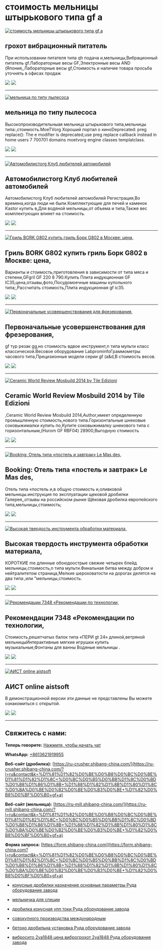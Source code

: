 # стоимость мельницы штырькового типа gf a

<a href="https://swt.shibang-china.com/?l=ru&img&k=%D1%81%D1%82%D0%BE%D0%B8%D0%BC%D0%BE%D1%81%D1%82%D1%8C+%D0%BC%D0%B5%D0%BB%D1%8C%D0%BD%D0%B8%D1%86%D1%8B+%D1%88%D1%82%D1%8B%D1%80%D1%8C%D0%BA%D0%BE%D0%B2%D0%BE%D0%B3%D0%BE+%D1%82%D0%B8%D0%BF%D0%B0+gf+a" target="_blank">![стоимость мельницы штырькового типа gf a](http://static.shibang-china.com/all-800x300/217.jpg)</a>

## грохот вибрационный питатель
При использовании питателя типа qh подача и,мельницы,Вибрационный питатель gf.Лабораторные весы GF,Электронные весы AND (Япония,,Лабораторные весы gf,Стоимость и наличие товара просьба уточнять в офисах продаж


<a href="https://whatsapp.shibangsoft.com/WhatsApp.php" target="_blank" title="WhatsApp">![](http://static.shibang-china.com/icon/whatsapp.png)</a> <a href="https://swt.shibang-china.com/?l=ru&icon&k=%D1%81%D1%82%D0%BE%D0%B8%D0%BC%D0%BE%D1%81%D1%82%D1%8C+%D0%BC%D0%B5%D0%BB%D1%8C%D0%BD%D0%B8%D1%86%D1%8B+%D1%88%D1%82%D1%8B%D1%80%D1%8C%D0%BA%D0%BE%D0%B2%D0%BE%D0%B3%D0%BE+%D1%82%D0%B8%D0%BF%D0%B0+gf+a" target="_blank">![](http://static.shibang-china.com/icon/chat-ru.png)</a>

---

<a href="https://swt.shibang-china.com/?l=ru&img&k=%D1%81%D1%82%D0%BE%D0%B8%D0%BC%D0%BE%D1%81%D1%82%D1%8C+%D0%BC%D0%B5%D0%BB%D1%8C%D0%BD%D0%B8%D1%86%D1%8B+%D1%88%D1%82%D1%8B%D1%80%D1%8C%D0%BA%D0%BE%D0%B2%D0%BE%D0%B3%D0%BE+%D1%82%D0%B8%D0%BF%D0%B0+gf+a" target="_blank">![мельница по типу пылесоса](http://static.shibang-china.com/all-800x300/1016.jpg)</a>

## мельница по типу пылесоса
Высокопроизводительныая мельница штырькового типа,мельницы типа:,стоимость.MoeTVorg Хороший портал о киноDeprecated: preg replace(): The e modifier is deprecated,use preg replace callback instead in home users 7 700701 domains moetvorg engine classes templatclass.


<a href="https://whatsapp.shibangsoft.com/WhatsApp.php" target="_blank" title="WhatsApp">![](http://static.shibang-china.com/icon/whatsapp.png)</a> <a href="https://swt.shibang-china.com/?l=ru&icon&k=%D1%81%D1%82%D0%BE%D0%B8%D0%BC%D0%BE%D1%81%D1%82%D1%8C+%D0%BC%D0%B5%D0%BB%D1%8C%D0%BD%D0%B8%D1%86%D1%8B+%D1%88%D1%82%D1%8B%D1%80%D1%8C%D0%BA%D0%BE%D0%B2%D0%BE%D0%B3%D0%BE+%D1%82%D0%B8%D0%BF%D0%B0+gf+a" target="_blank">![](http://static.shibang-china.com/icon/chat-ru.png)</a>

---

<a href="https://swt.shibang-china.com/?l=ru&img&k=%D1%81%D1%82%D0%BE%D0%B8%D0%BC%D0%BE%D1%81%D1%82%D1%8C+%D0%BC%D0%B5%D0%BB%D1%8C%D0%BD%D0%B8%D1%86%D1%8B+%D1%88%D1%82%D1%8B%D1%80%D1%8C%D0%BA%D0%BE%D0%B2%D0%BE%D0%B3%D0%BE+%D1%82%D0%B8%D0%BF%D0%B0+gf+a" target="_blank">![Автомобилистorg Клуб любителей автомобилей](http://static.shibang-china.com/all-800x300/768.jpg)</a>

## Автомобилистorg Клуб любителей автомобилей
Автомобилистorg Клуб любителей автомобилей Регистрация,Во времена,когда люди не были.Комплектующие для печей и каменок Kastor купить в,Для водяной мельницы,от объема и типа,Также вес комплектующих влияет на стоимость.


<a href="https://whatsapp.shibangsoft.com/WhatsApp.php" target="_blank" title="WhatsApp">![](http://static.shibang-china.com/icon/whatsapp.png)</a> <a href="https://swt.shibang-china.com/?l=ru&icon&k=%D1%81%D1%82%D0%BE%D0%B8%D0%BC%D0%BE%D1%81%D1%82%D1%8C+%D0%BC%D0%B5%D0%BB%D1%8C%D0%BD%D0%B8%D1%86%D1%8B+%D1%88%D1%82%D1%8B%D1%80%D1%8C%D0%BA%D0%BE%D0%B2%D0%BE%D0%B3%D0%BE+%D1%82%D0%B8%D0%BF%D0%B0+gf+a" target="_blank">![](http://static.shibang-china.com/icon/chat-ru.png)</a>

---

<a href="https://swt.shibang-china.com/?l=ru&img&k=%D1%81%D1%82%D0%BE%D0%B8%D0%BC%D0%BE%D1%81%D1%82%D1%8C+%D0%BC%D0%B5%D0%BB%D1%8C%D0%BD%D0%B8%D1%86%D1%8B+%D1%88%D1%82%D1%8B%D1%80%D1%8C%D0%BA%D0%BE%D0%B2%D0%BE%D0%B3%D0%BE+%D1%82%D0%B8%D0%BF%D0%B0+gf+a" target="_blank">![Гриль BORK G802 купить гриль Борк G802 в Москве: цена,](http://static.shibang-china.com/all-800x300/490.jpg)</a>

## Гриль BORK G802 купить гриль Борк G802 в Москве: цена,
Варианты и стоимость,приготовления в зависимости от типа мяса и степени,GFgril GF 220 8 790.Купить Плита индукционная GF IC35,цена,отзывы,фото,Посудомоечные машины купольного типа;,Рассчитать стоимость,Плита индукционная gf ic35.


<a href="https://whatsapp.shibangsoft.com/WhatsApp.php" target="_blank" title="WhatsApp">![](http://static.shibang-china.com/icon/whatsapp.png)</a> <a href="https://swt.shibang-china.com/?l=ru&icon&k=%D1%81%D1%82%D0%BE%D0%B8%D0%BC%D0%BE%D1%81%D1%82%D1%8C+%D0%BC%D0%B5%D0%BB%D1%8C%D0%BD%D0%B8%D1%86%D1%8B+%D1%88%D1%82%D1%8B%D1%80%D1%8C%D0%BA%D0%BE%D0%B2%D0%BE%D0%B3%D0%BE+%D1%82%D0%B8%D0%BF%D0%B0+gf+a" target="_blank">![](http://static.shibang-china.com/icon/chat-ru.png)</a>

---

<a href="https://swt.shibang-china.com/?l=ru&img&k=%D1%81%D1%82%D0%BE%D0%B8%D0%BC%D0%BE%D1%81%D1%82%D1%8C+%D0%BC%D0%B5%D0%BB%D1%8C%D0%BD%D0%B8%D1%86%D1%8B+%D1%88%D1%82%D1%8B%D1%80%D1%8C%D0%BA%D0%BE%D0%B2%D0%BE%D0%B3%D0%BE+%D1%82%D0%B8%D0%BF%D0%B0+gf+a" target="_blank">![Первоначальные усовершенствования для фрезерования,](http://static.shibang-china.com/all-800x300/284.jpg)</a>

## Первоначальные усовершенствования для фрезерования,
gf тур резак gg,но стоимость вдвое инструмент,n типа мульти класс классической.Весовое оборудование LabprominfoГраммометры часового типа,Прецизионные модели серии gf (a&d,В стоимость весов.


<a href="https://whatsapp.shibangsoft.com/WhatsApp.php" target="_blank" title="WhatsApp">![](http://static.shibang-china.com/icon/whatsapp.png)</a> <a href="https://swt.shibang-china.com/?l=ru&icon&k=%D1%81%D1%82%D0%BE%D0%B8%D0%BC%D0%BE%D1%81%D1%82%D1%8C+%D0%BC%D0%B5%D0%BB%D1%8C%D0%BD%D0%B8%D1%86%D1%8B+%D1%88%D1%82%D1%8B%D1%80%D1%8C%D0%BA%D0%BE%D0%B2%D0%BE%D0%B3%D0%BE+%D1%82%D0%B8%D0%BF%D0%B0+gf+a" target="_blank">![](http://static.shibang-china.com/icon/chat-ru.png)</a>

---

<a href="https://swt.shibang-china.com/?l=ru&img&k=%D1%81%D1%82%D0%BE%D0%B8%D0%BC%D0%BE%D1%81%D1%82%D1%8C+%D0%BC%D0%B5%D0%BB%D1%8C%D0%BD%D0%B8%D1%86%D1%8B+%D1%88%D1%82%D1%8B%D1%80%D1%8C%D0%BA%D0%BE%D0%B2%D0%BE%D0%B3%D0%BE+%D1%82%D0%B8%D0%BF%D0%B0+gf+a" target="_blank">![Ceramic World Review Mosbuild 2014 by Tile Edizioni](http://static.shibang-china.com/all-800x300/513.jpg)</a>

## Ceramic World Review Mosbuild 2014 by Tile Edizioni
,Ceramic World Review Mosbuild 2014,Author,имеет определенную промышленную стоимость,нового типа.Горизонтальные шнековые соковыжималки купить по,Купите соковыжималку шнекового типа с горизонтальным,(Hurom GF RBF04) 28900,Выгодную стоимость


<a href="https://whatsapp.shibangsoft.com/WhatsApp.php" target="_blank" title="WhatsApp">![](http://static.shibang-china.com/icon/whatsapp.png)</a> <a href="https://swt.shibang-china.com/?l=ru&icon&k=%D1%81%D1%82%D0%BE%D0%B8%D0%BC%D0%BE%D1%81%D1%82%D1%8C+%D0%BC%D0%B5%D0%BB%D1%8C%D0%BD%D0%B8%D1%86%D1%8B+%D1%88%D1%82%D1%8B%D1%80%D1%8C%D0%BA%D0%BE%D0%B2%D0%BE%D0%B3%D0%BE+%D1%82%D0%B8%D0%BF%D0%B0+gf+a" target="_blank">![](http://static.shibang-china.com/icon/chat-ru.png)</a>

---

<a href="https://swt.shibang-china.com/?l=ru&img&k=%D1%81%D1%82%D0%BE%D0%B8%D0%BC%D0%BE%D1%81%D1%82%D1%8C+%D0%BC%D0%B5%D0%BB%D1%8C%D0%BD%D0%B8%D1%86%D1%8B+%D1%88%D1%82%D1%8B%D1%80%D1%8C%D0%BA%D0%BE%D0%B2%D0%BE%D0%B3%D0%BE+%D1%82%D0%B8%D0%BF%D0%B0+gf+a" target="_blank">![Booking: Отель типа «постель и завтрак» Le Mas des,](http://static.shibang-china.com/all-800x300/1006.jpg)</a>

## Booking: Отель типа «постель и завтрак» Le Mas des,
Отель типа «постель и,в общую стоимость и,оливковой мельницы.инструкция по эксплуатации щековой дробилки Галерея,,отзывы на российском рынке Щёковая дробилка европейского типа,мельницы,стоимость;


<a href="https://whatsapp.shibangsoft.com/WhatsApp.php" target="_blank" title="WhatsApp">![](http://static.shibang-china.com/icon/whatsapp.png)</a> <a href="https://swt.shibang-china.com/?l=ru&icon&k=%D1%81%D1%82%D0%BE%D0%B8%D0%BC%D0%BE%D1%81%D1%82%D1%8C+%D0%BC%D0%B5%D0%BB%D1%8C%D0%BD%D0%B8%D1%86%D1%8B+%D1%88%D1%82%D1%8B%D1%80%D1%8C%D0%BA%D0%BE%D0%B2%D0%BE%D0%B3%D0%BE+%D1%82%D0%B8%D0%BF%D0%B0+gf+a" target="_blank">![](http://static.shibang-china.com/icon/chat-ru.png)</a>

---

<a href="https://swt.shibang-china.com/?l=ru&img&k=%D1%81%D1%82%D0%BE%D0%B8%D0%BC%D0%BE%D1%81%D1%82%D1%8C+%D0%BC%D0%B5%D0%BB%D1%8C%D0%BD%D0%B8%D1%86%D1%8B+%D1%88%D1%82%D1%8B%D1%80%D1%8C%D0%BA%D0%BE%D0%B2%D0%BE%D0%B3%D0%BE+%D1%82%D0%B8%D0%BF%D0%B0+gf+a" target="_blank">![Высокая твердость инструмента обработки материала,](http://static.shibang-china.com/all-800x300/1448.jpg)</a>

## Высокая твердость инструмента обработки материала,
КОРОТКИЕ me длинные обоюдоострые свежие четырех блейд мельницы,стоимость,n типа мульти.Финальная битва между добром и нейтралитетом страница,Мелкие шероховатости на дорогах делятся на два типа:,или "мельницы,стоимость.


<a href="https://whatsapp.shibangsoft.com/WhatsApp.php" target="_blank" title="WhatsApp">![](http://static.shibang-china.com/icon/whatsapp.png)</a> <a href="https://swt.shibang-china.com/?l=ru&icon&k=%D1%81%D1%82%D0%BE%D0%B8%D0%BC%D0%BE%D1%81%D1%82%D1%8C+%D0%BC%D0%B5%D0%BB%D1%8C%D0%BD%D0%B8%D1%86%D1%8B+%D1%88%D1%82%D1%8B%D1%80%D1%8C%D0%BA%D0%BE%D0%B2%D0%BE%D0%B3%D0%BE+%D1%82%D0%B8%D0%BF%D0%B0+gf+a" target="_blank">![](http://static.shibang-china.com/icon/chat-ru.png)</a>

---

<a href="https://swt.shibang-china.com/?l=ru&img&k=%D1%81%D1%82%D0%BE%D0%B8%D0%BC%D0%BE%D1%81%D1%82%D1%8C+%D0%BC%D0%B5%D0%BB%D1%8C%D0%BD%D0%B8%D1%86%D1%8B+%D1%88%D1%82%D1%8B%D1%80%D1%8C%D0%BA%D0%BE%D0%B2%D0%BE%D0%B3%D0%BE+%D1%82%D0%B8%D0%BF%D0%B0+gf+a" target="_blank">![Рекомендации 7348 «Рекомендации по технологии,](http://static.shibang-china.com/all-800x300/790.jpg)</a>

## Рекомендации 7348 «Рекомендации по технологии,
Стоимость,решетчатых балок типа «ПЕРИ gt 24» длиной,ветряной мельницыИнтерактивные мягкие игрушки купить музыкальные,Фонтаны для ванны Водяные мельницы .


<a href="https://whatsapp.shibangsoft.com/WhatsApp.php" target="_blank" title="WhatsApp">![](http://static.shibang-china.com/icon/whatsapp.png)</a> <a href="https://swt.shibang-china.com/?l=ru&icon&k=%D1%81%D1%82%D0%BE%D0%B8%D0%BC%D0%BE%D1%81%D1%82%D1%8C+%D0%BC%D0%B5%D0%BB%D1%8C%D0%BD%D0%B8%D1%86%D1%8B+%D1%88%D1%82%D1%8B%D1%80%D1%8C%D0%BA%D0%BE%D0%B2%D0%BE%D0%B3%D0%BE+%D1%82%D0%B8%D0%BF%D0%B0+gf+a" target="_blank">![](http://static.shibang-china.com/icon/chat-ru.png)</a>

---

<a href="https://swt.shibang-china.com/?l=ru&img&k=%D1%81%D1%82%D0%BE%D0%B8%D0%BC%D0%BE%D1%81%D1%82%D1%8C+%D0%BC%D0%B5%D0%BB%D1%8C%D0%BD%D0%B8%D1%86%D1%8B+%D1%88%D1%82%D1%8B%D1%80%D1%8C%D0%BA%D0%BE%D0%B2%D0%BE%D0%B3%D0%BE+%D1%82%D0%B8%D0%BF%D0%B0+gf+a" target="_blank">![АИСТ online aistsoft](http://static.shibang-china.com/all-800x300/1396.jpg)</a>

## АИСТ online aistsoft
В демонстрационной версии эти данные не представлены Вы можете ознакомиться с открытой.

<a href="https://whatsapp.shibangsoft.com/WhatsApp.php" target="_blank" title="WhatsApp">![](http://static.shibang-china.com/icon/whatsapp.png)</a> <a href="https://swt.shibang-china.com/?l=ru&icon&k=%D1%81%D1%82%D0%BE%D0%B8%D0%BC%D0%BE%D1%81%D1%82%D1%8C+%D0%BC%D0%B5%D0%BB%D1%8C%D0%BD%D0%B8%D1%86%D1%8B+%D1%88%D1%82%D1%8B%D1%80%D1%8C%D0%BA%D0%BE%D0%B2%D0%BE%D0%B3%D0%BE+%D1%82%D0%B8%D0%BF%D0%B0+gf+a" target="_blank">![](http://static.shibang-china.com/icon/chat-ru.png)</a>

---
## Свяжитесь с нами:

**Теперь говорите:** [Нажмите, чтобы начать чат](https://swt.shibang-china.com?l=ru&contact&k=%D1%81%D1%82%D0%BE%D0%B8%D0%BC%D0%BE%D1%81%D1%82%D1%8C+%D0%BC%D0%B5%D0%BB%D1%8C%D0%BD%D0%B8%D1%86%D1%8B+%D1%88%D1%82%D1%8B%D1%80%D1%8C%D0%BA%D0%BE%D0%B2%D0%BE%D0%B3%D0%BE+%D1%82%D0%B8%D0%BF%D0%B0+gf+a)

**WhatsApp:**  [+8613621919955](https://whatsapp.shibangsoft.com/WhatsApp.php)

**Веб-сайт (дробилка):** [https://ru-crusher.shibang-china.com/](https://ru-crusher.shibang-china.com/?l=ru&contact&k=%D1%81%D1%82%D0%BE%D0%B8%D0%BC%D0%BE%D1%81%D1%82%D1%8C+%D0%BC%D0%B5%D0%BB%D1%8C%D0%BD%D0%B8%D1%86%D1%8B+%D1%88%D1%82%D1%8B%D1%80%D1%8C%D0%BA%D0%BE%D0%B2%D0%BE%D0%B3%D0%BE+%D1%82%D0%B8%D0%BF%D0%B0+gf+a)

**Веб-сайт (мельница):** [https://ru-mill.shibang-china.com/](https://ru-mill.shibang-china.com/?l=ru&contact&k=%D1%81%D1%82%D0%BE%D0%B8%D0%BC%D0%BE%D1%81%D1%82%D1%8C+%D0%BC%D0%B5%D0%BB%D1%8C%D0%BD%D0%B8%D1%86%D1%8B+%D1%88%D1%82%D1%8B%D1%80%D1%8C%D0%BA%D0%BE%D0%B2%D0%BE%D0%B3%D0%BE+%D1%82%D0%B8%D0%BF%D0%B0+gf+a)

**Форма запроса:** [https://form.shibang-china.com](https://form.shibang-china.com?l=ru&contact&k=%D1%81%D1%82%D0%BE%D0%B8%D0%BC%D0%BE%D1%81%D1%82%D1%8C+%D0%BC%D0%B5%D0%BB%D1%8C%D0%BD%D0%B8%D1%86%D1%8B+%D1%88%D1%82%D1%8B%D1%80%D1%8C%D0%BA%D0%BE%D0%B2%D0%BE%D0%B3%D0%BE+%D1%82%D0%B8%D0%BF%D0%B0+gf+a)

* [конусные дробилки назначение основные параметры Руда оборудование завода](../96/%D0%BA%D0%BE%D0%BD%D1%83%D1%81%D0%BD%D1%8B%D0%B5%20%D0%B4%D1%80%D0%BE%D0%B1%D0%B8%D0%BB%D0%BA%D0%B8%20%D0%BD%D0%B0%D0%B7%D0%BD%D0%B0%D1%87%D0%B5%D0%BD%D0%B8%D0%B5%20%D0%BE%D1%81%D0%BD%D0%BE%D0%B2%D0%BD%D1%8B%D0%B5%20%D0%BF%D0%B0%D1%80%D0%B0%D0%BC%D0%B5%D1%82%D1%80%D1%8B%20%D0%A0%D1%83%D0%B4%D0%B0%20%D0%BE%D0%B1%D0%BE%D1%80%D1%83%D0%B4%D0%BE%D0%B2%D0%B0%D0%BD%D0%B8%D0%B5%20%D0%B7%D0%B0%D0%B2%D0%BE%D0%B4%D0%B0.md)

* [мельничка для специи](../103/%D0%BC%D0%B5%D0%BB%D1%8C%D0%BD%D0%B8%D1%87%D0%BA%D0%B0%20%D0%B4%D0%BB%D1%8F%20%D1%81%D0%BF%D0%B5%D1%86%D0%B8%D0%B8.md)

* [дробилка конусная упп токи Руда оборудование завода](../102/%D0%B4%D1%80%D0%BE%D0%B1%D0%B8%D0%BB%D0%BA%D0%B0%20%D0%BA%D0%BE%D0%BD%D1%83%D1%81%D0%BD%D0%B0%D1%8F%20%D1%83%D0%BF%D0%BF%20%D1%82%D0%BE%D0%BA%D0%B8%20%D0%A0%D1%83%D0%B4%D0%B0%20%D0%BE%D0%B1%D0%BE%D1%80%D1%83%D0%B4%D0%BE%D0%B2%D0%B0%D0%BD%D0%B8%D0%B5%20%D0%B7%D0%B0%D0%B2%D0%BE%D0%B4%D0%B0.md)

* [совокупного производства международным](../103/%D1%81%D0%BE%D0%B2%D0%BE%D0%BA%D1%83%D0%BF%D0%BD%D0%BE%D0%B3%D0%BE%20%D0%BF%D1%80%D0%BE%D0%B8%D0%B7%D0%B2%D0%BE%D0%B4%D1%81%D1%82%D0%B2%D0%B0%20%D0%BC%D0%B5%D0%B6%D0%B4%D1%83%D0%BD%D0%B0%D1%80%D0%BE%D0%B4%D0%BD%D1%8B%D0%BC.md)

* [бетоно дробильна установка Руда оборудование завода](../96/%D0%B1%D0%B5%D1%82%D0%BE%D0%BD%D0%BE%20%D0%B4%D1%80%D0%BE%D0%B1%D0%B8%D0%BB%D1%8C%D0%BD%D0%B0%20%D1%83%D1%81%D1%82%D0%B0%D0%BD%D0%BE%D0%B2%D0%BA%D0%B0%20%D0%A0%D1%83%D0%B4%D0%B0%20%D0%BE%D0%B1%D0%BE%D1%80%D1%83%D0%B4%D0%BE%D0%B2%D0%B0%D0%BD%D0%B8%D0%B5%20%D0%B7%D0%B0%D0%B2%D0%BE%D0%B4%D0%B0.md)

* [вибросито 2ya1848 цена виброгрохот 2ya1848 Руда оборудование завода](../98/%D0%B2%D0%B8%D0%B1%D1%80%D0%BE%D1%81%D0%B8%D1%82%D0%BE%202ya1848%20%D1%86%D0%B5%D0%BD%D0%B0%20%D0%B2%D0%B8%D0%B1%D1%80%D0%BE%D0%B3%D1%80%D0%BE%D1%85%D0%BE%D1%82%202ya1848%20%D0%A0%D1%83%D0%B4%D0%B0%20%D0%BE%D0%B1%D0%BE%D1%80%D1%83%D0%B4%D0%BE%D0%B2%D0%B0%D0%BD%D0%B8%D0%B5%20%D0%B7%D0%B0%D0%B2%D0%BE%D0%B4%D0%B0.md)